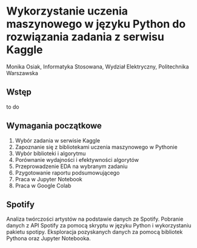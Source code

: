 ﻿# Wykorzystanie uczenia maszynowego w języku Python do rozwiązania zadania z serwisu Kaggle
Monika Osiak, Informatyka Stosowana, Wydział Elektryczny, Politechnika Warszawska

## Wstęp
to do

## Wymagania początkowe
1. Wybór zadania w serwisie Kaggle
2. Zapoznanie się z bibliotekami uczenia maszynowego w Pythonie
3. Wybór biblioteki i algorytmu
4. Porównanie wydajności i efektywności algorytów
5. Przeprowadzenie EDA na wybranym zadaniu
6. Pzygotowanie raportu podsumowującego
7. Praca w Jupyter Notebook
8. Praca w Google Colab

## Spotify
Analiza twórczości artystów na podstawie danych ze Spotify. Pobranie danych z API Spotify za pomocą skryptu w języku Python i wykorzystaniu pakietu spotipy. Eksploracja pozyskanych danych za pomocą bibliotek Pythona oraz Jupyter Notebooka.
